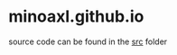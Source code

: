 # minoaxl.github.io
source code can be found in the [src](https://github.com/minoaxl/minoaxl.github.io/tree/main/src) folder